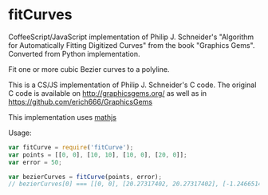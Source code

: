 fitCurves
=========

CoffeeScript/JavaScript implementation of Philip J. Schneider's "Algorithm for Automatically Fitting Digitized Curves" from the book "Graphics Gems".
Converted from Python implementation. 

Fit one or more cubic Bezier curves to a polyline.

This is a CS/JS implementation of Philip J. Schneider's C code. The original C code is available on http://graphicsgems.org/ as well as in https://github.com/erich666/GraphicsGems

This implementation uses [mathjs](https://github.com/josdejong/mathjs)

Usage:

```javascript
var fitCurve = require('fitCurve');
var points = [[0, 0], [10, 10], [10, 0], [20, 0]];
var error = 50;

var bezierCurves = fitCurve(points, error);
// bezierCurves[0] === [[0, 0], [20.27317402, 20.27317402], [-1.24665147, 0], [20, 0]]
```
